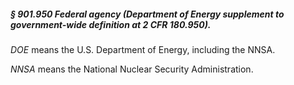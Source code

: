 ##### § 901.950 Federal agency (Department of Energy supplement to government-wide definition at 2 CFR 180.950). #####

*DOE* means the U.S. Department of Energy, including the NNSA.

*NNSA* means the National Nuclear Security Administration.